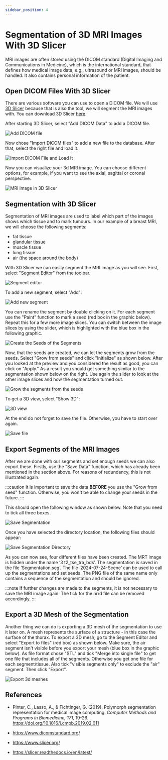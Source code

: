 ```yaml
---
sidebar_position: 4
---
```

# Segmentation of 3D MRI Images With 3D Slicer

MRI images are often stored using the DICOM standard (Digital Imaging and Communications in Medicine), which is the international standard, that defines how medical image data, e.g., ultrasound or MRI images, should be handled.
It also contains personal information of the patient.

## Open DICOM Files With 3D Slicer

There are various software you can use to open a DICOM file.
We will use [3D Slicer](https://www.slicer.org/) because that is also the tool, we will segment the MRI images with.
You can download 3D Slicer [here](https://download.slicer.org/).

After starting 3D Slicer, select "Add DICOM Data" to add a DICOM file.

![](./Images/add_dicom.png "Add DICOM file")

Now chose "Import DICOM files" to add a new file to the database.
After that, select the right file and load it.

![](./Images/import_load_dicom.png "Import DICOM File and Load It")

Now you can visualize your 3d MRI image.
You can choose different options, for example, if you want to see the axial, sagittal or coronal perspective.

![](./Images/loaded_mri.png "MRI image in 3D Slicer")

## Segmentation with 3D Slicer

Segmentation of MRI images are used to label which part of the images shows which tissue and to mark tumours.
In our example of a breast MRI, we will choose the following segments:
- fat tissue
- glandular tissue
- muscle tissue
- lung tissue
- air (the space around the body)

With 3D Slicer we can easily segment the MRI image as you will see. First, select "Segment Editor" from the toolbar.

![](./Images/toolbar_segmentation.png "Segment editor")

To add a new segment, select "Add":

![](./Images/segment_editor.png "Add new segment")

You can rename the segment by double clicking on it.
For each segment use the "Paint" function to mark a seed (red box in the graphic below). Repeat this for a few more image slices.
You can switch between the image slices by using the slider, which is highlighted with the blue box in the following graphic.

![](./Images/segment_seeds.png "Create the Seeds of the Segments")

Now, that the seeds are created, we can let the segments grow from the seeds.
Select "Grow from seeds" and click "Initialize" as shown below. After you looked at the preview and you considered the result as good, you can click on "Apply."
As a result you should get something similar to the segmentation shown below on the right.
Use again the slider to look at the other image slices and how the segmentation turned out.

![](./Images/grow_from_seed.png "Grow the segments from the seeds")

To get a 3D view, select "Show 3D":

![](./Images/3d_view.png "3D view")

At the end do not forget to save the file. Otherwise, you have to start over again.

![](./Images/toolbar_save.png "Save file")

## Export Segments of the MRI Images

After we are done with our segments and set enough seeds we can also export these. 
Firstly, use the "Save Data" function, which has already been mentioned in the section above. 
For reasons of redundancy, this is not illustrated again.

:::caution
It is important to save the data **BEFORE** you use the "Grow from seed" function. 
Otherwise, you won't be able to change your seeds in the future.
:::

This should open the following window as shown below. Note that you need to tick all three boxes.

![](./Images/Save_Segmentation.png "Save Segmentation")

Once you have selected the directory location, the following files should appear:

![](./Images/Save_Segmentation_Directory.png "Save Segmentation Directory")

As you can now see, four different files have been created. 
The MRT image is hidden under the name ‘3 t2_tse_tra_bds’. 
The segmentation is saved in the file ‘Segmentation.seg’. 
The file ‘2024-07-24-Scene’ can be used to call up the segmentations and set seeds. 
The PNG file of the same name only contains a sequence of the segmentation and should be ignored.

:::note
If further changes are made to the segments, it is not necessary to save the MRI image again. 
The tick for the nrrd file can be removed accordingly.
:::

## Export a 3D Mesh of the Segmentation

Another thing we can do is exporting a 3D mesh of the segmentation to use it later on.
A mesh represents the surface of a structure - in this case the surface of the thorax.
To export a 3D mesh, go to the Segment Editor and select "Export to files" (red box) as shown below. 
Make sure, the air segment isn't visible before you export your mesh (blue box in the graphic below).
As file format chose "STL" and tick "Merge into single file" to get one file that includes all of the segments.
Otherwise you get one file for each segment/tissue.
Also tick "visible segments only" to exclude the "air" segment. Then click "Export".

![](./Images/export_mesh.png "Export 3d meshes")

## References

- Pinter, C., Lasso, A., & Fichtinger, G. (2019). Polymorph segmentation representation for medical image computing. *Computer Methods and Programs in Biomedicine, 171*, 19-26. https://doi.org/10.1016/j.cmpb.2019.02.011

- https://www.dicomstandard.org/

- https://www.slicer.org/

- https://slicer.readthedocs.io/en/latest/